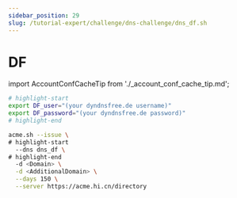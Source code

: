 ```yaml
---
sidebar_position: 29
slug: /tutorial-expert/challenge/dns-challenge/dns_df.sh
---
```


# DF

import AccountConfCacheTip from './_account_conf_cache_tip.md';

<AccountConfCacheTip />

```bash
# highlight-start
export DF_user="(your dyndnsfree.de username)"
export DF_password="(your dyndnsfree.de password)"
# highlight-end

acme.sh --issue \
# highlight-start
  --dns dns_df \
# highlight-end
  -d <Domain> \
  -d <AdditionalDomain> \
  --days 150 \
  --server https://acme.hi.cn/directory
```
